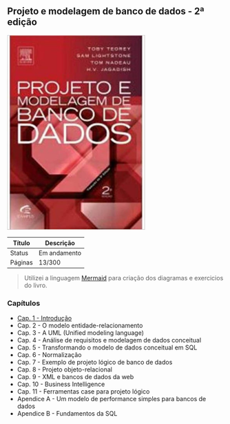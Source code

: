 ## Projeto e modelagem de banco de dados - 2ª edição

<img src="./mer.jpg" alt="Projeto e modelagem de banco de dados - 2ª edição" title="Projeto e modelagem de banco de dados - 2ª edição" width="320">

| Título  | Descrição    |
| ------- | ------------ |
| Status  | Em andamento |
| Páginas | 13/300       |

> Utilizei a linguagem [Mermaid](https://mermaid.js.org/syntax) para criação dos diagramas e exercicios do livro.

### Capítulos

-  [Cap. 1 - Introdução](https://github.com/mgomesdev/projeto-e-modelagem-de-banco-de-dados/tree/main/introducao/introducao)
-  Cap. 2 - O modelo entidade-relacionamento
-  Cap. 3 - A UML (Unified modeling language)
-  Cap. 4 - Análise de requisitos e modelagem de dados conceitual
-  Cap. 5 - Transformando o modelo de dados conceitual em SQL
-  Cap. 6 - Normalização
-  Cap. 7 - Exemplo de projeto lógico de banco de dados
-  Cap. 8 - Projeto objeto-relacional
-  Cap. 9 - XML e bancos de dados da web
-  Cap. 10 - Business Intelligence
-  Cap. 11 - Ferramentas case para projeto lógico
-  Apendice A - Um modelo de performance simples para bancos de dados
-  Apendice B - Fundamentos da SQL
